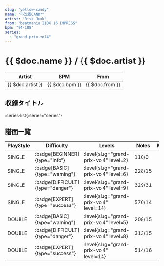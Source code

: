 ```yaml
---
slug: "yellow-candy"
name: "不沈艦CANDY"
artist: "Risk Junk"
from: "beatmania IIDX 16 EMPRESS"
bpm: "94-188"
series:
  - "grand-prix-vol4"
---
```


# {{ $doc.name }} / {{ $doc.artist }}

|Artist|BPM|From|
|------|---|----|
|{{ $doc.artist }}|{{ $doc.bpm }}|{{ $doc.from }}|

## 収録タイトル

:series-list{:series="series"}

## 譜面一覧

|PlayStyle|Difficulty|Levels|Notes|Movie|
|---------|----------|------|-----|-----|
|SINGLE| :badge[BEGINNER]{type="info"}|<div class="field is-grouped is-grouped-multiline"> :level{slug="grand-prix-vol4" level=2}</div>|110/0||
|SINGLE| :badge[BASIC]{type="warning"}|<div class="field is-grouped is-grouped-multiline"> :level{slug="grand-prix-vol4" level=6}</div>|228/15||
|SINGLE| :badge[DIFFICULT]{type="danger"}|<div class="field is-grouped is-grouped-multiline"> :level{slug="grand-prix-vol4" level=9}</div>|329/31||
|SINGLE| :badge[EXPERT]{type="success"}|<div class="field is-grouped is-grouped-multiline"> :level{slug="grand-prix-vol4" level=14}</div>|570/14||
|DOUBLE| :badge[BASIC]{type="warning"}|<div class="field is-grouped is-grouped-multiline"> :level{slug="grand-prix-vol4" level=5}</div>|208/15||
|DOUBLE| :badge[DIFFICULT]{type="danger"}|<div class="field is-grouped is-grouped-multiline"> :level{slug="grand-prix-vol4" level=8}</div>|313/15||
|DOUBLE| :badge[EXPERT]{type="success"}|<div class="field is-grouped is-grouped-multiline"> :level{slug="grand-prix-vol4" level=14}</div>|514/16||

